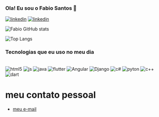 ### Ola! Eu sou o Fabio Santos 🤙

[![linkedin](https://img.shields.io/badge/LinkedIn-0077B5?style=for-the-badge&logo=linkedin&logoColor=white)](www.linkedin.com/in/fabio-silva-a9551935a?utm_source=share&utm_campaign=share_via&utm_content=profile&utm_medium=android_app)
[![linkedin](https://img.shields.io/badge/Facebook-1877F2?style=for-the-badge&logo=facebook&logoColor=white)](https://www.facebook.com/profile.php?id=100081757002657)

![Fabio GitHub stats](https://github-readme-stats.vercel.app/api?username=fabio-Silva-E&show_icons=true&theme=dracula)

![Top Langs](https://github-readme-stats.vercel.app/api/top-langs/?username=fabio-Silva-E&size_weight=0.5&count_weight=0.5)
### Tecnologias que eu uso no meu dia

<div style="display: inline_block"><br/>
<img align="center" alt="html5" src="https://img.shields.io/badge/HTML-239120?style=for-the-badge&logo=html5&logoColor=white"/>
<img align="center" alt="js" src="https://img.shields.io/badge/JavaScript-F7DF1E?style=for-the-badge&logo=javascript&logoColor=black"/>
<img align="center" alt="java" src="https://img.shields.io/badge/Java-ED8B00?style=for-the-badge&logo=openjdk&logoColor=white"/>
<img align="center" alt="flutter" src="https://img.shields.io/badge/Flutter-02569B?style=for-the-badge&logo=flutter&logoColor=white"/>
<img align="center" alt="Angular" src="https://img.shields.io/badge/Angular-DD0031?style=for-the-badge&logo=angular&logoColor=white"/>
<img align="center" alt="Django" src="https://img.shields.io/badge/Django-092E20?style=for-the-badge&logo=django&logoColor=white"/>
<img align="center" alt="c#" src="https://img.shields.io/badge/C%23-239120?style=for-the-badge&logo=c-sharp&logoColor=white"/>
<img align="center" alt="pyton" src="https://img.shields.io/badge/Python-14354C?style=for-the-badge&logo=python&logoColor=white"/>
<img align="center" alt="c++" src="https://img.shields.io/badge/C%2B%2B-00599C?style=for-the-badge&logo=c%2B%2B&logoColor=white"/>
<img align="center" alt="dart" src="https://img.shields.io/badge/Dart-0175C2?style=for-the-badge&logo=dart&logoColor=white"/>
</div>

# meu contato pessoal 

- [meu e-mail](https://fs27106@gmail.com)<br/>
